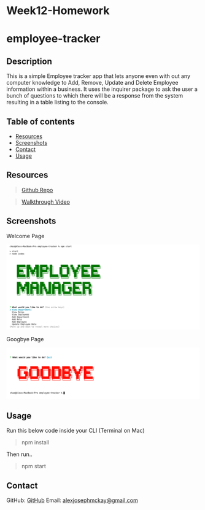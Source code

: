 # Week12-Homework

# employee-tracker

## Description 

This is a simple Employee tracker app that lets anyone even with out any computer knowledge to Add, Remove, Update and Delete Employee information within a business. It uses the inquirer package to ask the user a bunch of questions to which there will be a response from the system resulting in a table listing to the console.

## Table of contents 

- [Resources](#resources) 
- [Screenshots](#screenshots) 
- [Contact](#contact)
- [Usage](#usage)
  
## Resources

> [Github Repo](https://github.com/mckayjalex/employee-tracker)

> [Walkthrough Video](https://youtu.be/-nWH-2qkbng)

## Screenshots 

Welcome Page

![Welcome](images/welcome-page.png)

Googbye Page

![Goodbye](images/goodbye-page.png)

## Usage

Run this below code inside your CLI (Terminal on Mac)

> npm install

Then run..

> npm start

## Contact

GitHub: [GitHub](https://github.com/mckayjalex) Email: [alexjosephmckay@gmail.com](alexjosephmckay@gmail.com)
